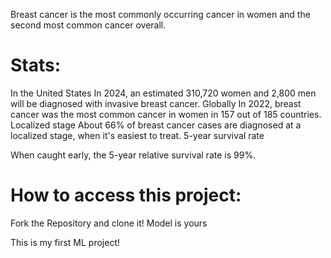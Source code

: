 Breast cancer is the most commonly occurring cancer in women and the second most common cancer overall.
# Stats: 
In the United States
In 2024, an estimated 310,720 women and 2,800 men will be diagnosed with invasive breast cancer. 
Globally
In 2022, breast cancer was the most common cancer in women in 157 out of 185 countries. 
Localized stage
About 66% of breast cancer cases are diagnosed at a localized stage, when it's easiest to treat. 
5-year survival rate

When caught early, the 5-year relative survival rate is 99%. 

# How to access this project: 
Fork the Repository and clone it!
Model is yours

This is my first ML project!


